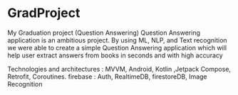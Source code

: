 # GradProject

My Graduation project (Question Answering)
Question Answering application is an ambitious project. By using ML, NLP, and Text recognition we were able to create a simple Question Answering application which will help user extract answers from books in seconds and with high accuracy

Technologies and architectures  : MVVM, Android, Kotlin ,Jetpack Compose, Retrofit, Coroutines.
firebase : Auth, RealtimeDB, firestoreDB, Image Recognition
